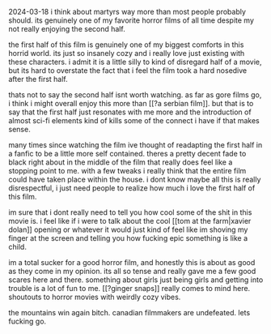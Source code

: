 2024-03-18
i think about martyrs way more than most people probably should. its genuinely one of my favorite horror films of all time despite my not really enjoying the second half. 

the first half of this film is genuinely one of my biggest comforts in this horrid world. its just so insanely cozy and i really love just existing with these characters. i admit it is a little silly to kind of disregard half of a movie, but its hard to overstate the fact that i feel the film took a hard nosedive after the first half.

thats not to say the second half isnt worth watching. as far as gore films go, i think i might overall enjoy this more than [[?a serbian film]]. but that is to say that the first half just resonates with me more and the introduction of almost sci-fi elements kind of kills some of the connect i have if that makes sense.

many times since watching the film ive thought of readapting the first half in a fanfic to be a little more self contained. theres a pretty decent fade to black right about in the middle of the film that really does feel like a stopping point to me. with a few tweaks i really think that the entire film could have taken place within the house. i dont know maybe all this is really disrespectful, i just need people to realize how much i love the first half of this film.

im sure that i dont really need to tell you how cool some of the shit in this movie is. i feel like if i were to talk about the cool [[tom at the farm|xavier dolan]] opening or whatever it would just kind of feel like im shoving my finger at the screen and telling you how fucking epic something is like a child.

im a total sucker for a good horror film, and honestly this is about as good as they come in my opinion. its all so tense and really gave me a few good scares here and there. something about girls just being girls and getting into trouble is a lot of fun to me. [[?ginger snaps]] really comes to mind here. shoutouts to horror movies with weirdly cozy vibes. 

the mountains win again bitch. canadian filmmakers are undefeated. lets fucking go.